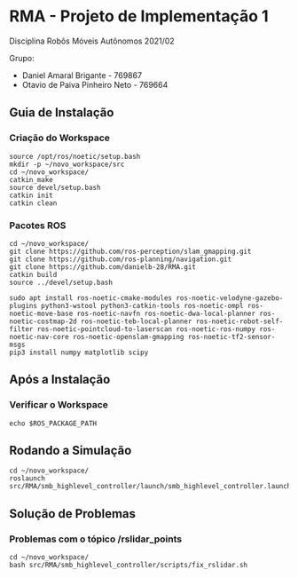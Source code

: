 # RMA - Projeto de Implementação 1
Disciplina Robôs Móveis Autônomos 2021/02

Grupo:
  - Daniel Amaral Brigante - 769867
  - Otavio de Paiva Pinheiro Neto - 769664

## Guia de Instalação

### Criação do Workspace 

```shell
source /opt/ros/noetic/setup.bash
mkdir -p ~/novo_workspace/src
cd ~/novo_workspace/
catkin_make
source devel/setup.bash
catkin init
catkin clean

```

### Pacotes ROS

```shell
cd ~/novo_workspace/
git clone https://github.com/ros-perception/slam_gmapping.git
git clone https://github.com/ros-planning/navigation.git
git clone https://github.com/danielb-28/RMA.git
catkin build
source ../devel/setup.bash
```

```shell
sudo apt install ros-noetic-cmake-modules ros-noetic-velodyne-gazebo-plugins python3-wstool python3-catkin-tools ros-noetic-ompl ros-noetic-move-base ros-noetic-navfn ros-noetic-dwa-local-planner ros-noetic-costmap-2d ros-noetic-teb-local-planner ros-noetic-robot-self-filter ros-noetic-pointcloud-to-laserscan ros-noetic-ros-numpy ros-noetic-nav-core ros-noetic-openslam-gmapping ros-noetic-tf2-sensor-msgs 
pip3 install numpy matplotlib scipy
```

## Após a Instalação

### Verificar o Workspace

```shell
echo $ROS_PACKAGE_PATH 
```
## Rodando a Simulação

```shell
cd ~/novo_workspace/
roslaunch src/RMA/smb_highlevel_controller/launch/smb_highlevel_controller.launch 
```

## Solução de Problemas

### Problemas com o tópico /rslidar_points

```shell
cd ~/novo_workspace/
bash src/RMA/smb_highlevel_controller/scripts/fix_rslidar.sh
```
